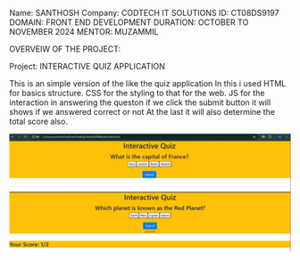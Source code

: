Name: SANTHOSH 
Company: CODTECH IT SOLUTIONS 
ID: CT08DS9197 
DOMAIN: FRONT END DEVELOPMENT 
DURATION: OCTOBER TO NOVEMBER 2024 
MENTOR: MUZAMMIL

OVERVEIW OF THE PROJECT:

Project: INTERACTIVE QUIZ APPLICATION

This is an simple version of the like the quiz application
In this i used HTML for basics structure.
CSS for the styling to that for the web.
JS for the interaction in answering the queston if we click the submit button
it will shows if we answered correct or not
At the last it will also determine the total score also.


![image alt](https://github.com/Santhoshmanoharan12/CODTECH-Task2/blob/d9491fa9022a6689fc70e3b93e457ca6ef932b0e/WhatsApp%20Image%202024-11-02%20at%203.47.00%20PM.jpeg)
